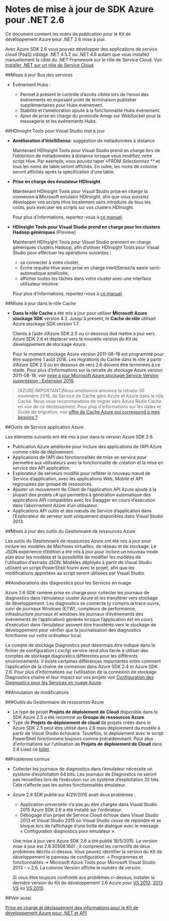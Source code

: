 <properties 
   pageTitle="Notes de mise à jour de SDK Azure pour .NET 2.6" 
   description="Notes de mise à jour de SDK Azure pour .NET 2.6" 
   services="app-service/web" 
   documentationCenter=".net" 
   authors="Juliako" 
   manager="erikre" 
   editor=""/>

<tags
   ms.service="app-service"
   ms.devlang="multiple"
   ms.topic="article"
   ms.tgt_pltfrm="na"
   ms.workload="integration" 
   ms.date="10/17/2016"
   ms.author="juliako"/>

 
# <a name="azure-sdk-for-net-26-release-notes"></a>Notes de mise à jour de SDK Azure pour .NET 2.6

Ce document contient les notes de publication pour le Kit de développement Azure pour .NET 2.6 mise à jour. 

Avec Azure SDK 2.6 vous pouvez développer des applications de service cloud (PaaS) ciblage .NET 4.5.2 ou .NET 4.6 autant que vous installez manuellement la cible du .NET Framework sur le rôle de Service Cloud. Voir [installer .NET sur un rôle de Service Cloud](http://go.microsoft.com/fwlink/?LinkID=309796).


##<a name="service-bus-updates"></a>Mises à jour Bus des services

- Événement Hubs : 

    - Permet à présent le contrôle d’accès ciblée lors de l’envoi des événements en exposant point de terminaison publisher supplémentaires pour Hubs événement.
    - Stabilité et l’amélioration ajouté à la fonctionnalité Hubs événement.
    - Ajout de prise en charge du protocole Amqp sur WebSocket pour la messagerie et les événements Hubs.

##<a name="hdinsight-tools-for-visual-studio-updates"></a>HDInsight Tools pour Visual Studio met à jour

- **Amélioration d’IntelliSense**: suggestion de métadonnées à distance

    Maintenant HDInsight Tools pour Visual Studio prend en charge lors de l’obtention de métadonnées à distance lorsque vous modifiez votre script Hive. Par exemple, vous pouvez taper *FROM *Sélectionnez* ** et tous les noms de table seront affichés. En outre, les noms de colonne seront affichés après la spécification d’une table.

- **Prise en charge des émulateur HDInsight**

    Maintenant HDInsight Tools pour Visual Studio prise en charge la connexion à Microsoft emulator HDInsight, afin que vous puissiez développer vos scripts Hive localement sans introduire de tous les coûts, puis exécuter les scripts sur vos clusters HDInsight. 

    Pour plus d’informations, reportez-vous à [ce manuel](http://go.microsoft.com/fwlink/?LinkID=529540&clcid=0x409).

- **HDInsight Tools pour Visual Studio prend en charge pour les clusters Hadoop génériques** (Preview)

    Maintenant HDInsight Tools pour Visual Studio prennent en charge génériques clusters Hadoop, afin d’utiliser HDInsight Tools pour Visual Studio pour effectuer les opérations suivantes :

    - se connecter à votre cluster, 
    - Écrire requête Hive avec prise en charge IntelliSense/la saisie semi-automatique améliorée, 
    - afficher toutes les tâches dans votre cluster avec une interface utilisateur intuitive. 

    Pour plus d’informations, reportez-vous à [ce manuel](http://go.microsoft.com/fwlink/?LinkID=529540&clcid=0x409).

##<a name="in-role-cache-updates"></a>Mises à jour dans le rôle Cache

- **Dans le rôle Cache** a été mis à jour pour utiliser **Microsoft Azure stockage SDK** version 4.3. Jusqu'à présent, le **Cache de rôle** utilisait Azure stockage SDK version 1.7.

    Clients à l’aide d’Azure SDK 2.5 ou ci-dessous doit mettre à jour vers Azure SDK 2.6 et déplacer vers la nouvelle version du Kit de développement de stockage Azure. 

    Pour le moment stockage Azure version 2011-08-18 est programmé pour être supprimé 1 août 2016. Les migrations du Cache dans le rôle à partir d’Azure SDK 2.5 ou en dessous de vers 2.6 doivent être terminées à ce stade. Pour plus d’informations sur la retraite de stockage Azure version 2011-08-18, voir [mise à jour Microsoft Azure stockage Service Version suppression : Extension 2016](http://blogs.msdn.com/b/windowsazurestorage/archive/2015/10/19/microsoft-azure-storage-service-version-removal-update-extension-to-2016.aspx).

>[AZURE.IMPORTANT]Nous améliorons annonce la retraite 30 novembre 2016, de Service de Cache géré Azure et Azure dans le rôle Cache. Nous vous recommandons de migrer vers Azure Redis Cache en vue de ce déclassement. Pour plus d’informations sur les dates et Guide de migration, voir [offre de Cache Azure qui correspond à mes besoins ?](../redis-cache/cache-faq.md#which-azure-cache-offering-is-right-for-me)

##<a name="azure-app-service-tools"></a>Outils de Service application Azure

Les éléments suivants ont été mis à jour dans la version Azure SDK 2.6.

- Publication Azure améliorée pour inclure des applications de l’API Azure comme cible de déploiement.
- Applications de l’API des fonctionnalités de mise en service pour permettre aux utilisateurs avec la fonctionnalité de création et la mise en service des API application.
- Explorateur de serveurs modifié pour refléter le nouveau nœud de Service d’application, avec les applications Web, Mobile et API regroupées par groupe de ressources.
- Ajouter un mouvement de Client de l’application API Azure ajouté à la plupart des projets c# qui permettra à génération automatique des applications API compatibles avec les Swagger en cours d’exécution dans l’abonnement Azure d’un utilisateur.
- Applications API outils et des nœuds de Service d’application dans l’Explorateur de serveur sont uniquement disponibles dans Visual Studio 2013. 

##<a name="azure-resource-manager-tools-updates"></a>Mises à jour des outils du Gestionnaire de ressources Azure

Les outils du Gestionnaire de ressources Azure ont été mis à jour pour inclure les modèles de Machines virtuelles, de réseau et de stockage. Le JSON expérience d’édition a été mis à jour pour inclure un nouveau mode plan pour les modèles et la possibilité de modifier les modèles de l’utilisation d’extraits JSON. Modèles déployés à partir de Visual Studio utilisent un script PowerShell fourni avec le projet, afin que les modifications apportées au script seront utilisées par Visual Studio.

##<a name="diagnostics-improvements-for-cloud-services"></a>Améliorations des diagnostics pour les Services en nuage

Azure 2.6 SDK ramène prise en charge pour collecter les journaux de diagnostics dans l’émulateur cluster Azure et les transférer vers stockage de développement. Les diagnostics se connecte (y compris la trace ouvre, suivi de journaux Windows (ETW), compteurs de performance, infrastructure journaux et windows les journaux d’événements des événements de l’application) générée lorsque l’application est en cours d’exécution dans l’émulateur peuvent être transférés vers le stockage de développement pour vérifier que la journalisation des diagnostics fonctionne sur votre ordinateur local. 

Le compte de stockage Diagnostics peut désormais être indiqué dans le fichier de configuration (.cscfg) service rend plus facile à utiliser des comptes de stockage diagnostics différentes pour les différents environnements. Il existe certaines différences importantes entre comment l’application de la chaîne de connexion dans Azure SDK 2.4 et Azure SDK 2.6. Pour plus d’informations sur l’utilisation de la connexion de stockage Diagnostics chaîne et leur impact sur vos projets voir [Configuration des Diagnostics pour les Services en nuage Azure](http://go.microsoft.com/fwlink/?LinkID=532784).

##<a name="breaking-changes"></a>Annulation de modifications

###<a name="azure-resource-manager-tools"></a>Outils du Gestionnaire de ressources Azure 

- Le type de projet **Projets de déploiement de Cloud** disponible dans le SDK Azure 2.5 a été renommé au **Groupe de ressources Azure**.
- Type de **Projets de déploiement de cloud** de projets créés dans le Azure SDK 2.5 peut être utilisé dans 2.6 mais déploiement du modèle à partir de Visual Studio échouera. Toutefois, le déploiement avec le script PowerShell fonctionnera toujours comme précédemment.  Pour plus d’informations sur l’utilisation de **Projets de déploiement de Cloud** dans 2.6 Lisez ce [billet](http://go.microsoft.com/fwlink/?LinkID=534086).
 
##<a name="known-issues"></a>Problèmes connus

- Collecter les journaux de diagnostics dans l’émulateur nécessite un système d’exploitation 64 bits. Les journaux de Diagnostics ne seront pas recueillies lors de l’exécution sur un système d’exploitation 32 bits. Cela n’affecte pas les autres fonctionnalités émulateur. 

- Azure 2.6 SDK publié sur 4/29/2015 avait deux problèmes : 

    - Application universelle n’a pas pu être chargée dans Visual Studio 2015 Azure SDK 2.6 a été installé sur l’ordinateur.
    - Débogage d’un projet de Service Cloud échoue dans Visual Studio 2013 et Visual Studio 2015 où Visual Studio cesse de répondre et se bloque lors de l’affichage d’une boîte de dialogue avec le message « Configuration diagnostics pour émulateur ».
    
    Une mise à jour vers Azure SDK 2.6 a été publié 18/5/2015. La version mise à jour est 2.6.30508.1601 ; Il comprend les correctifs de deux problèmes décrits ci-dessus. Vous pouvez identifier la version du Kit de développement le panneau de configuration -> Programmes et fonctionnalités -> Microsoft Azure Tools pour Microsoft Visual Studio 2013 – v 2.6. La colonne Version affiche le numéro de version.

    Si vous êtes toujours confronté aux problèmes ci-dessus, installer la dernière version du Kit de développement 2.6 Azure pour [VS 2012](http://go.microsoft.com/fwlink/p/?linkid=323511&clcid=0x409), [2013 VS](http://go.microsoft.com/fwlink/p/?linkid=323510&clcid=0x409) ou [VS 2015](http://go.microsoft.com/fwlink/?linkid=518003&clcid=0x409).
 
##<a name="see-also"></a>Voir aussi

[Prise en charge et déclassement des informations pour le Kit de développement Azure pour .NET et API](https://msdn.microsoft.com/library/azure/dn479282.aspx/)
